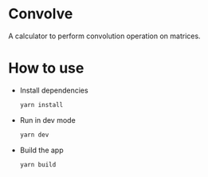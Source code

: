 # Convolve

A calculator to perform convolution operation on matrices.

# How to use

- Install dependencies

  ```sh
  yarn install
  ```

- Run in dev mode

  ```sh
  yarn dev
  ```

- Build the app

  ```sh
  yarn build
  ```